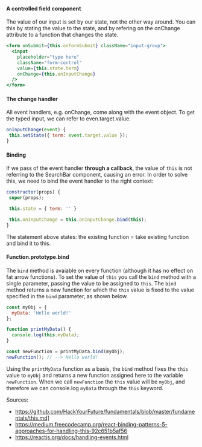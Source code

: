 #### A controlled field component
The value of our input is set by our state, not the other way around. You can this by stating the value to the state, and by refering on the onChange attribute to a function that changes the state.
```jsx
<form onSubmit={this.onFormSubmit} className="input-group">
  <input
    placeholder="type here"
    className="form-control"
    value={this.state.term}
    onChange={this.onInputChange}
  />
</form>
```

#### The change handler
All event handlers, e.g. onChange, come along with the event object. To get the typed input, we can refer to even.target.value.
```jsx
onInputChange(event) {
 this.setState({ term: event.target.value });
}
```

#### Binding
If we pass of the event handler **through a callback**, the value of `this` is not referring to the SearchBar component, causing an error. In order to solve this, we need to bind the event handler to the right context: 
```jsx
constructor(props) {
 super(props);

 this.state = { term: '' }

 this.onInputChange = this.onInputChange.bind(this);
}
```
The statement above states: the existing function = take existing function and bind it to this. 

#### Function.prototype.bind
The `bind` method is avaiable on every function (although it has no effect on fat arrow functions). To set the value of `this` you call the `bind` method with a single parameter, passing the value to be assigned to `this`. The `bind` method returns a new function for which the `this` value is fixed to the value specified in the `bind` parameter, as shown below.
```js
const myObj = {
  myData: 'Hello world!'
};

function printMyData() {
  console.log(this.myData);
}

const newFunction = printMyData.bind(myObj);
newFunction(); // --> Hello world!
```
Using the `printMyData` function as a basis, the `bind` method fixes the `this` value to `myObj` and returns a new function assigned here to the variable `newFunction`. When we call `newFunction` the `this` value will be `myObj`, and therefore we can console.log `myData` through the `this` keyword.

Sources:
- https://github.com/HackYourFuture/fundamentals/blob/master/fundamentals/this.md]
- https://medium.freecodecamp.org/react-binding-patterns-5-approaches-for-handling-this-92c651b5af56
- https://reactjs.org/docs/handling-events.html




